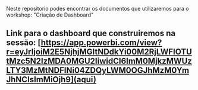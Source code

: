 Neste repositorio podes encontrar os documentos que utilizaremos para o workshop: "Criação de Dashboard"

## Link para o dashboard que construiremos na sessão: [https://app.powerbi.com/view?r=eyJrIjoiM2E5NjhjMGItNDdkYi00M2RjLWFlOTUtMzc5N2IzMDA0MGU2IiwidCI6ImM0MjkzMWUzLTY3MzMtNDFlNi04ZDQyLWM0OGJhMzM0YmJhNCIsImMiOjh9](aqui)